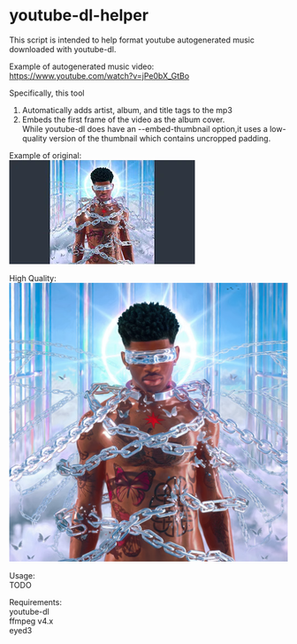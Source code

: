# youtube-dl-helper  

This script is intended to help format youtube autogenerated music downloaded with youtube-dl.  

Example of autogenerated music video:  
https://www.youtube.com/watch?v=jPe0bX_GtBo  

Specifically, this tool  
1. Automatically adds artist, album, and title tags to the mp3  
2. Embeds the first frame of the video as the album cover.  
While youtube-dl does have an --embed-thumbnail option,it uses a low-quality version of the thumbnail which contains uncropped padding.

Example of original:  
![img](assets/example_original_embed_thumbnail.jpg)
  
High Quality:  
![img](assets/example_hq_embed_thumbnail.png)

Usage:  
TODO
  
Requirements:  
youtube-dl  
ffmpeg v4.x  
eyed3  
<!-- cv2   -->
